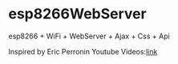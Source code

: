 # esp8266WebServer
esp8266 + WiFi + WebServer + Ajax + Css + Api

Inspired by Eric Perronin Youtube Videos:[link](https://www.youtube.com/playlist?app=desktop&list=PLuQznwVAhY2WBKCbDroQeXWFmPYFyIf-_)



